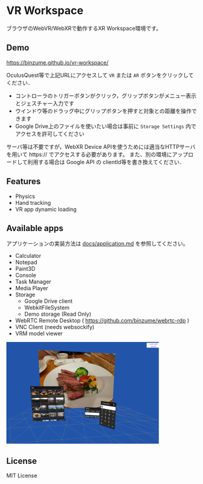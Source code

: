 # VR Workspace

ブラウザのWebVR/WebXRで動作するXR Workspace環境です。

## Demo

https://binzume.github.io/vr-workspace/

OculusQuest等で上記URLにアクセスして `VR` または `AR` ボタンをクリックしてください．

- コントローラのトリガーボタンがクリック，グリップボタンがメニュー表示とジェスチャー入力です
- ウインドウ等のドラッグ中にグリップボタンを押すと対象との距離を操作できます
- Google Drive上のファイルを使いたい場合は事前に `Storage Settings` 内でアクセスを許可してください

サーバ等は不要ですが，WebXR Device APIを使うためには適当なHTTPサーバを用いて https:// でアクセスする必要があります。
また、別の環境にアップロードして利用する場合は Google API の clientId等を書き換えてください．

## Features

- Physics
- Hand tracking
- VR app dynamic loading 

## Available apps

アプリケーションの実装方法は [docs/application.md](docs/application.md) を参照してください。

- Calculator
- Notepad
- Paint3D
- Console
- Task Manager
- Media Player
- Storage
  - Google Drive client
  - WebkitFileSystem
  - Demo storage (Read Only)
- WebRTC Remote Desktop ( https://github.com/binzume/webrtc-rdp )
- VNC Client (needs websockify)
- VRM model viewer

![screenshot](docs/screenshot.png)

## License

MIT License
